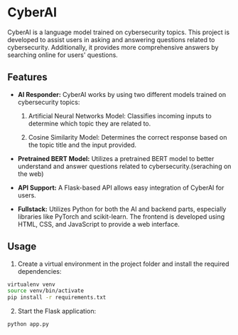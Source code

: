 # CyberAI

CyberAI is a language model trained on cybersecurity topics. This project is developed to assist users in asking and answering questions related to cybersecurity. Additionally, it provides more comprehensive answers by searching online for users' questions.

## Features

- **AI Responder:** CyberAI works by using two different models trained on cybersecurity topics:
  
  1. Artificial Neural Networks Model: Classifies incoming inputs to determine which topic they are related to.
  
  2. Cosine Similarity Model: Determines the correct response based on the topic title and the input provided.

- **Pretrained BERT Model:** Utilizes a pretrained BERT model to better understand and answer questions related to cybersecurity.(seraching on the web)

- **API Support:** A Flask-based API allows easy integration of CyberAI for users.

- **Fullstack:** Utilizes Python for both the AI and backend parts, especially libraries like PyTorch and scikit-learn. The frontend is developed using HTML, CSS, and JavaScript to provide a web interface.

## Usage

1. Create a virtual environment in the project folder and install the required dependencies:

```bash
virtualenv venv
source venv/bin/activate
pip install -r requirements.txt
```
2. Start the Flask application:

```bash
python app.py
```
